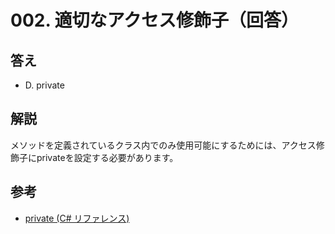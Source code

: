 # 002. 適切なアクセス修飾子（回答）

## 答え

* D. private

## 解説

メソッドを定義されているクラス内でのみ使用可能にするためには、アクセス修飾子にprivateを設定する必要があります。

## 参考

* [private (C# リファレンス)](https://docs.microsoft.com/ja-jp/dotnet/csharp/language-reference/keywords/private)
